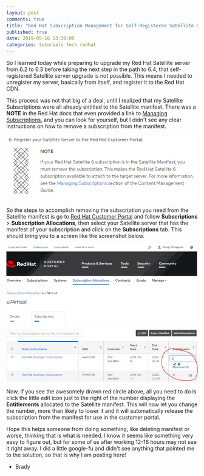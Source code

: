 ```yaml
---
layout: post
comments: true
title: "Red Hat Subscription Management for Self-Registered Satellite Upgrade"
published: true
date: 2019-05-16 13:30:00
categories: tutorials tech redhat
---
```


So I learned today while preparing to upgrade my Red Hat Satellite server from 6.2 to 6.3 before taking the next step in the path to 6.4, that self-registered Satellite server upgrade is not possible.  This means I needed to unregister my server, basically from itself, and register it to the Red Hat CDN. 

This process was not that big of a deal, until I realized that my Satellite Subscriptions were all already entitled to the Satellite manifest.  There was a **NOTE** in the Red Hat docs that even provided a link to [Managing Subscriptions](https://access.redhat.com/documentation/en-us/red_hat_satellite/6.2/html/content_management_guide/managing_subscriptions), and you can look for yourself, but I didn't see any clear instructions on how to remove a subscription from the manifest.  

![Red Hat NOTE](/images/manifestNote.png)
    
So the steps to accomplish removing the subscription you need from the Satellite manifest is go to [Red Hat Customer Portal](https://access.redhat.com/) and follow **Subscriptions** > **Subscription Allocations**, then select your Satellite server that has the manifest of your subscription and click on the **Subscriptions** tab.  This should bring you to a screen like the screenshot below.

![Satellite Subscription Screenshot](/images/satelliteSubs.png)

Now, if you see the awesomely drawn red circle above, all you need to do is click the little edit icon just to the right of the number displaying the **Entitlements** allocated to the Satellite manifest.  This will now let you change the number, more than likely to lower it and it will automatically release the subscription from the manifest for use in the customer portal.

Hope this helps someone from doing something, like deleting manifest or worse, thinking that is what is needed.  I know it seems like something very easy to figure out, but for some of us after working 12-16 hours may not see it right away.  I did a little google-fu and didn't see anything that pointed me to the solution, so that is why I am posting here!

- Brady